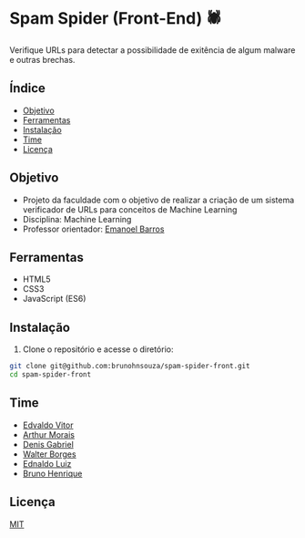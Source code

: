 # Spam Spider (Front-End) 🕷️

Verifique URLs para detectar a possibilidade de exitência de algum malware e outras brechas.



## Índice

- [Objetivo](##objetivo)
- [Ferramentas](##ferramentas)
- [Instalação](##instalação)
- [Time](##time)
- [Licença](##licença)

## Objetivo

- Projeto da faculdade com o objetivo de realizar a criação de um sistema verificador de URLs para conceitos de Machine Learning
- Disciplina: Machine Learning 
- Professor orientador: [Emanoel Barros](https://br.linkedin.com/in/emanoelbarros)

## Ferramentas

- HTML5
- CSS3
- JavaScript (ES6)

## Instalação

1. Clone o repositório e acesse o diretório:

```bash
git clone git@github.com:brunohnsouza/spam-spider-front.git
cd spam-spider-front
```

## Time

- [Edvaldo Vitor](https://github.com/edvaldovitor250)
- [Arthur Morais](https://github.com/arthur-morais/)
- [Denis Gabriel](https://github.com/DenisGabriel017)
- [Walter Borges](https://github.com/wabpe)
- [Ednaldo Luiz](https://github.com/EdnaldoLuiz)
- [Bruno Henrique](https://github.com/brunohnsouza)

## Licença

[MIT](https://choosealicense.com/licenses/mit/)
